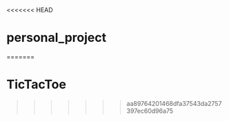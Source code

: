 <<<<<<< HEAD
# personal_project
=======
# TicTacToe
>>>>>>> aa89764201468dfa37543da2757397ec60d96a75
